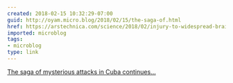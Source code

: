```yaml
---
created: 2018-02-15 10:32:29-07:00
guid: http://oyam.micro.blog/2018/02/15/the-saga-of.html
href: https://arstechnica.com/science/2018/02/injury-to-widespread-brain-networks-in-victims-of-mystery-attacks-in-cuba/
imported: microblog
tags:
- microblog
type: link
---
```


[The saga of mysterious attacks in Cuba continues...](https://arstechnica.com/science/2018/02/injury-to-widespread-brain-networks-in-victims-of-mystery-attacks-in-cuba/)